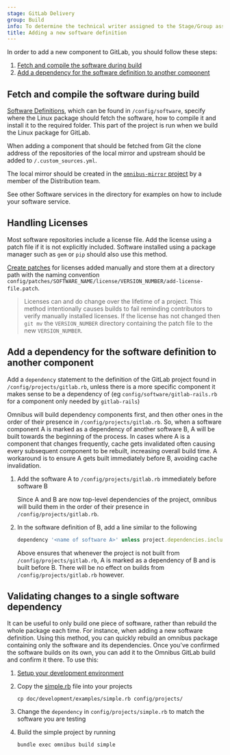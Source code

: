 ```yaml
---
stage: GitLab Delivery
group: Build
info: To determine the technical writer assigned to the Stage/Group associated with this page, see https://handbook.gitlab.com/handbook/product/ux/technical-writing/#assignments
title: Adding a new software definition
---
```


In order to add a new component to GitLab, you should follow these steps:

1. [Fetch and compile the software during build](#fetch-and-compile-the-software-during-build)
1. [Add a dependency for the software definition to another component](#add-a-dependency-for-the-software-definition-to-another-component)

## Fetch and compile the software during build

[Software Definitions](../architecture/_index.md#software-definitions), which
can be found in `/config/software`, specify where the Linux package should fetch the
software, how to compile it and install it to the required folder. This part of
the project is run when we build the Linux package for GitLab.

When adding a component that should be fetched from Git the clone address of the
repositories of the local mirror and upstream should be added to
`/.custom_sources.yml`.

The local mirror should be created in the [`omnibus-mirror` project](omnibus-mirror.md) by a member of the Distribution team.

See other Software services in the directory for examples on how to include your
software service.

## Handling Licenses

Most software repositories include a license file. Add the license using a patch
file if it is not explicitly included. Software installed using a package manager
such as `gem` or `pip` should also use this method.

[Create patches](creating-patches.md) for licenses added manually and store them
at a directory path with the naming convention
`config/patches/SOFTWARE_NAME/license/VERSION_NUMBER/add-license-file.patch`.

> Licenses can and do change over the lifetime of a project. This method
> intentionally causes builds to fail reminding contributors to verify manually
> installed licenses. If the license has not changed then `git mv` the `VERSION_NUMBER`
> directory containing the patch file to the new `VERSION_NUMBER`.

## Add a dependency for the software definition to another component

Add a `dependency` statement to the definition of the GitLab project found in
`/config/projects/gitlab.rb`, unless there is a more specific component it makes
sense to be a dependency of (eg `config/software/gitlab-rails.rb` for a
component only needed by `gitlab-rails`)

Omnibus will build dependency components first, and then other ones in the order
of their presence in `/config/projects/gitlab.rb`. So, when a software component
A is marked as a dependency of another software B, A will be built towards the
beginning of the process. In cases where A is a component that changes frequently, cache gets invalidated often causing every subsequent component to be
rebuilt, increasing overall build time. A workaround is to ensure A gets built
immediately before B, avoiding cache invalidation.

1. Add the software A to `/config/projects/gitlab.rb` immediately before
   software B

   Since A and B are now top-level dependencies of the project, omnibus will
   build them in the order of their presence in `/config/projects/gitlab.rb`.

1. In the software definition of B, add a line similar to the following

   ```ruby
   dependency '<name of software A>' unless project.dependencies.include?('<name of software A>')
   ```

   Above ensures that whenever the project is not built from
   `/config/projects/gitlab.rb`, A is marked as a dependency of B and is built
   before B. There will be no effect on builds from `/config/projects/gitlab.rb`
   however.

## Validating changes to a single software dependency

It can be useful to only build one piece of software, rather than rebuild the whole package each time. For instance,
when adding a new software definition. Using this method, you can quickly rebuild an omnibus package containing only
the software and its dependencies. Once you've confirmed the software builds on its own, you can add it to the Omnibus GitLab
build and confirm it there. To use this:

1. [Setup your development environment](setup.md)
1. Copy the [simple.rb](https://gitlab.com/gitlab-org/omnibus-gitlab/-/blob/master/doc/development/examples/simple.rb) file into your projects

   ```shell
   cp doc/development/examples/simple.rb config/projects/
   ```

1. Change the `dependency` in `config/projects/simple.rb` to match the software you are testing
1. Build the simple project by running

   ```shell
   bundle exec omnibus build simple
   ```
